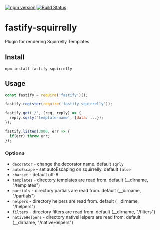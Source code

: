 [![npm version](https://badge.fury.io/js/fastify-squirrelly.svg)](https://badge.fury.io/js/fastify-squirrelly)
[![Build Status](https://travis-ci.org/scottkipfer/fastify-squirrelly.svg?branch=master)](https://travis-ci.org/scottkipfer/fastify-squirrelly)

# fastify-squirrelly
Plugin for rendering Squirrelly Templates

<a name="install"></a>
## Install
```
npm install fastify-squirrelly
```

<a name="usage"></a>
## Usage 
```js
const fastify = require('fastify')();

fastify.register(require('fastify-squirrelly'));

fastify.get('/', (req, reply) => {
  reply.sqrly('template-name', {data: ...});
});

fastify.listen(3000, err => {
  if(err) throw err;
});
```
<a name="options"></a>
### Options
  - `decorator` - change the decorator name. default `sqrly`
  - `autoEscape` - set autoEscaping on squirrelly. default `false`
  - `charset` - default utf-8
  - `templates` - directory templates are read from. default (__dirname, "/templates")
  - `partials` - directory partials are read from. default (__dirname, "/partials")
  - `helpers` - directory helpers are read from. default (__dirname, "/helpers")
  - `filters` - directory filters are read from. default (__dirname, "/filters")
  - `nativeHelpers` - directory nativeHelpers are read from. default (__dirname, "/nativeHelpers")

